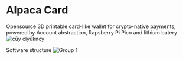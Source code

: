 # Alpaca Card
Opensource 3D printable card-like wallet for crypto-native payments, powered by Account abstraction, Rapsberry Pi Pico and lithium batery
![cůy clyůkncy](https://github.com/jiricepelka/PAYA_CARD/assets/87526329/9c0ceb23-209d-477b-bcef-2d6f6c2f6c5d)


Software structure
![Group 1](https://github.com/jiricepelka/Alpaca_Card/assets/87526329/df28a53a-65ca-4288-9585-7fde5aec1d5e)

